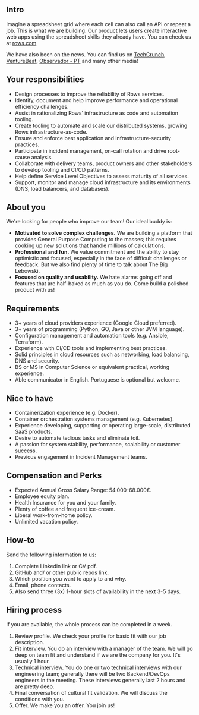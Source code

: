 ## Intro
Imagine a spreadsheet grid where each cell can also call an API or repeat a job. This is what we are building. Our product lets users create interactive web apps using the spreadsheet skills they already have. You can check us at [rows.com](http://rows.com) 

We have also been on the news. You can find us on [TechCrunch](https://tcrn.ch/2LnB1r0), [VentureBeat](https://bit.ly/2IGwgHS), [Observador - PT](https://bit.ly/2rZV0Ar) and many other media!

## Your responsibilities
- Design processes to improve the reliability of Rows services.
- Identify, document and help improve performance and operational efficiency challenges.
- Assist in rationalizing Rows’ infrastructure as code and automation tooling.
- Create tooling to automate and scale our distributed systems, growing Rows infrastructure-as-code.
- Ensure and enforce best application and infrastructure-security practices.
- Participate in incident management, on-call rotation and drive root-cause analysis.
- Collaborate with delivery teams, product owners and other stakeholders to develop tooling and CI/CD patterns.
- Help define Service Level Objectives to assess maturity of all services.
- Support, monitor and manage cloud infrastructure and its environments (DNS, load balancers, and databases).


## About you
We're looking for people who improve our team! Our ideal buddy is:
- **Motivated to solve complex challenges.** We are building a platform that provides General Purpose Computing to the masses; this requires cooking up new solutions that handle millions of calculations.
- **Professional and fun.** We value commitment and the ability to stay optimistic and focused, especially in the face of difficult challenges or feedback. But we also find plenty of time to talk about The Big Lebowski.
- **Focused on quality and usability.** We hate alarms going off and features that are half-baked as much as you do. Come build a polished product with us!

## Requirements
- 3+ years of cloud providers experience (Google Cloud preferred).
- 3+ years of programming (Python, GO, Java or other JVM language).
- Configuration management and automation tools (e.g. Ansible, Terraform).
- Experience with CI/CD tools and implementing best practices.
- Solid principles in cloud resources such as networking, load balancing, DNS and security.
- BS or MS in Computer Science or equivalent practical, working experience.
- Able communicator in English. Portuguese is optional but welcome.

## Nice to have
- Containerization experience (e.g. Docker).
- Container orchestration systems management (e.g. Kubernetes).
- Experience developing, supporting or operating large-scale, distributed SaaS products.
- Desire to automate tedious tasks and eliminate toil.
- A passion for system stability, performance, scalability or customer success.
- Previous engagement in Incident Management teams.

## Compensation and Perks
- Expected Annual Gross Salary Range: 54.000-68.000€.
- Employee equity plan.
- Health Insurance for you and your family.
- Plenty of coffee and frequent ice-cream.
- Liberal work-from-home policy.
- Unlimited vacation policy.

## How-to
Send the following information to [us](mailto:join@rows.com):
1. Complete Linkedin link or CV pdf.
1. GitHub and/ or other public repos link.
1. Which position you want to apply to and why.
1. Email, phone contacts.
1. Also send three (3x) 1-hour slots of availability in the next 3-5 days.

## Hiring process
If you are available, the whole process can be completed in a week.

1. Review profile. We check your profile for basic fit with our job description.
1. Fit interview. You do an interview with a manager of the team. We will go deep on team fit and understand if we are the company for you. It's usually 1 hour.
1. Technical interview. You do one or two technical interviews with our engineering team; generally there will be two Backend/DevOps engineers in the meeting. These interviews generally last 2 hours and are pretty deep.
1. Final conversation of cultural fit validation. We will discuss the conditions with you.
1. Offer. We make you an offer. You join us!

